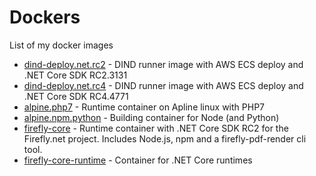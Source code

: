 # Dockers
List of my docker images

 - [dind-deploy.net.rc2](dind-deploy.net.rc2/Dockerfile) - DIND runner image with AWS ECS deploy and .NET Core SDK RC2.3131
 - [dind-deploy.net.rc4](dind-deploy.net.rc4/Dockerfile) - DIND runner image with AWS ECS deploy and .NET Core SDK RC4.4771
 - [alpine.php7](alpine.php7/Dockerfile) - Runtime container on Apline linux with PHP7
 - [alpine.npm.python](alpine.npm.python/Dockerfile) - Building container for Node (and Python)
 - [firefly-core](firefly-core/Dockerfile) - Runtime container with .NET Core SDK RC2 for the Firefly.net project. Includes Node.js, npm and a 
 firefly-pdf-render cli tool.
 - [firefly-core-runtime](firefly-core-runtime/Dockerfile) - Container for .NET Core runtimes